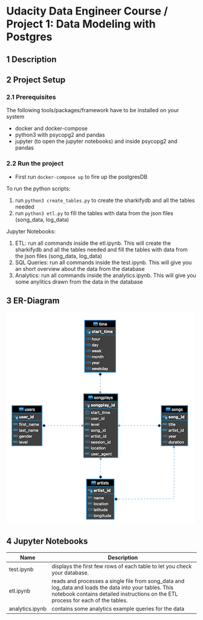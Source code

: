# Udacity Data Engineer Course / Project 1: Data Modeling with Postgres

## 1 Description


## 2 Project Setup
### 2.1 Prerequisites
The following tools/packages/framework have to be installed on your system
- docker and docker-compose
- python3 with psycopg2 and pandas
- jupyter (to open the jupyter notebooks) and inside psycopg2 and pandas

### 2.2 Run the project
- First run ```docker-compose up``` to fire up the postgresDB

To run the python scripts:
1. run ```python3 create_tables.py``` to create the sharkifydb and all the tables needed
2. run ```python3 etl.py``` to fill the tables with data from the json files (song_data, log_data)

Jupyter Notebooks:
1. ETL: run all commands inside the etl.ipynb. This will create the sharkifydb and all the tables needed and fill the tables with data from the json files (song_data, log_data)
2. SQL Queries: run all commands inside the test.ipynb. This will give you an short overview about the data from the database
3. Analytics: run all commands inside the analytics.ipynb. This will give you some anylitics drawn from the data in the database

## 3 ER-Diagram
![ERD-Sharkifydb](./erd-sparkifydb.png)

## 4 Jupyter Notebooks
| Name                      	| Description                                                    	|
|---------------------------	|----------------------------------------------------------------	|
| test.ipynb                   	| displays the first few rows of each table to let you check your database. |
| etl.ipynb                     | reads and processes a single file from song_data and log_data and loads the data into your tables. This notebook contains detailed instructions on the ETL process for each of the tables.  	    |
| analytics.ipynb           	| contains some analytics example queries for the data              	|
